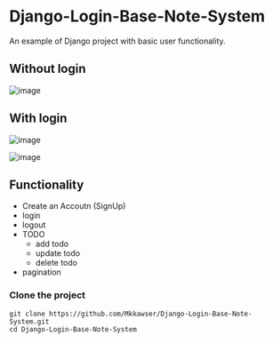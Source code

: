 # Django-Login-Base-Note-System


An example of Django project with basic user functionality.

## Without login
![image](https://user-images.githubusercontent.com/109532781/184347479-96bfeef4-2930-4bd0-bba3-7fdb465ae961.png)

## With login
![image](https://user-images.githubusercontent.com/109532781/184351324-d76a167d-d238-4a25-a8c8-f9dd6abb2207.png)

![image](https://user-images.githubusercontent.com/109532781/184351812-e91615db-5b42-4e66-ad32-c27dcb78a97c.png)


## Functionality
  - Create an Accoutn (SignUp)
  - login
  - logout 
  - TODO
    - add todo
    - update todo
    - delete todo
  - pagination
 

### Clone the project

```
git clone https://github.com/Mkkawser/Django-Login-Base-Note-System.git
cd Django-Login-Base-Note-System
